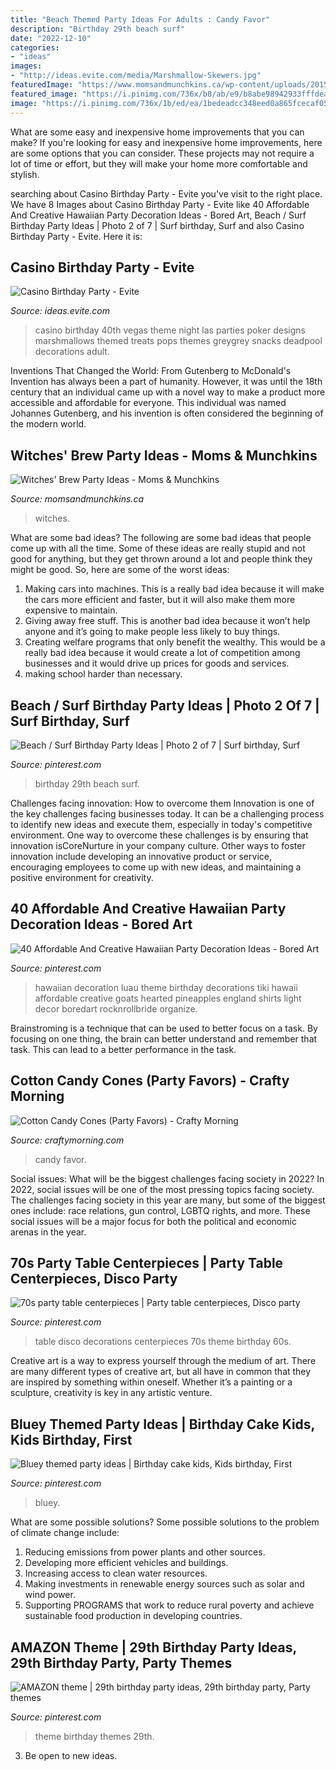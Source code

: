 ```yaml
---
title: "Beach Themed Party Ideas For Adults : Candy Favor"
description: "Birthday 29th beach surf"
date: "2022-12-10"
categories:
- "ideas"
images:
- "http://ideas.evite.com/media/Marshmallow-Skewers.jpg"
featuredImage: "https://www.momsandmunchkins.ca/wp-content/uploads/2015/09/witches-brew-party-12.jpg"
featured_image: "https://i.pinimg.com/736x/b8/ab/e9/b8abe98942933fffdeadac1161d63543.jpg"
image: "https://i.pinimg.com/736x/1b/ed/ea/1bedeadcc348eed0a865fcecaf056956--hawaiian-party-decorations-party-decoration-ideas.jpg"
---
```



What are some easy and inexpensive home improvements that you can make?
If you're looking for easy and inexpensive home improvements, here are some options that you can consider. These projects may not require a lot of time or effort, but they will make your home more comfortable and stylish.

	

		
searching about Casino Birthday Party - Evite you've visit to the right place. We have 8 Images about Casino Birthday Party - Evite like 40 Affordable And Creative Hawaiian Party Decoration Ideas - Bored Art, Beach / Surf Birthday Party Ideas | Photo 2 of 7 | Surf birthday, Surf and also Casino Birthday Party - Evite. Here it is:
		
    
## Casino Birthday Party - Evite

<img loading=lazy src="http://ideas.evite.com/media/Marshmallow-Skewers.jpg" onerror="this.onerror=null;this.src='https://tse4.mm.bing.net/th?id=OIP.ot4YZUyLTWjpQDTsKpsygQHaLH&amp;pid=15.1';" alt="Casino Birthday Party - Evite">

_Source: ideas.evite.com_

>casino birthday 40th vegas theme night las parties poker designs marshmallows themed treats pops themes greygrey snacks deadpool decorations adult. 

	

Inventions That Changed the World: From Gutenberg to McDonald's
Invention has always been a part of humanity. However, it was until the 18th century that an individual came up with a novel way to make a product more accessible and affordable for everyone. This individual was named Johannes Gutenberg, and his invention is often considered the beginning of the modern world.

    
## Witches&#039; Brew Party Ideas - Moms &amp; Munchkins

<img loading=lazy src="https://www.momsandmunchkins.ca/wp-content/uploads/2015/09/witches-brew-party-12.jpg" onerror="this.onerror=null;this.src='https://tse4.mm.bing.net/th?id=OIP.1SlcWchYatksM42AZ40CewHaMN&amp;pid=15.1';" alt="Witches&#039; Brew Party Ideas - Moms &amp; Munchkins">

_Source: momsandmunchkins.ca_

>witches. 

	

What are some bad ideas?
The following are some bad ideas that people come up with all the time. Some of these ideas are really stupid and not good for anything, but they get thrown around a lot and people think they might be good. So, here are some of the worst ideas:
1) Making cars into machines. This is a really bad idea because it will make the cars more efficient and faster, but it will also make them more expensive to maintain.
2) Giving away free stuff. This is another bad idea because it won’t help anyone and it’s going to make people less likely to buy things.
3) Creating welfare programs that only benefit the wealthy. This would be a really bad idea because it would create a lot of competition among businesses and it would drive up prices for goods and services.
4) making school harder than necessary.

    
## Beach / Surf Birthday Party Ideas | Photo 2 Of 7 | Surf Birthday, Surf

<img loading=lazy src="https://i.pinimg.com/736x/3e/7a/fd/3e7afd1e054bec201e4c11735c4324e5.jpg" onerror="this.onerror=null;this.src='https://tse1.mm.bing.net/th?id=OIP.AMKHJNFnkoqTgh2OVHKA_wHaJ3&amp;pid=15.1';" alt="Beach / Surf Birthday Party Ideas | Photo 2 of 7 | Surf birthday, Surf">

_Source: pinterest.com_

>birthday 29th beach surf. 

	

Challenges facing innovation: How to overcome them
Innovation is one of the key challenges facing businesses today. It can be a challenging process to identify new ideas and execute them, especially in today's competitive environment. One way to overcome these challenges is by ensuring that innovation isCoreNurture in your company culture. Other ways to foster innovation include developing an innovative product or service, encouraging employees to come up with new ideas, and maintaining a positive environment for creativity.

    
## 40 Affordable And Creative Hawaiian Party Decoration Ideas - Bored Art

<img loading=lazy src="https://i.pinimg.com/736x/1b/ed/ea/1bedeadcc348eed0a865fcecaf056956--hawaiian-party-decorations-party-decoration-ideas.jpg" onerror="this.onerror=null;this.src='https://tse2.mm.bing.net/th?id=OIP.ixCJDwdGqvpBDtHhfLhY1gHaLG&amp;pid=15.1';" alt="40 Affordable And Creative Hawaiian Party Decoration Ideas - Bored Art">

_Source: pinterest.com_

>hawaiian decoration luau theme birthday decorations tiki hawaii affordable creative goats hearted pineapples england shirts light decor boredart rocknrollbride organize. 

	

Brainstroming is a technique that can be used to better focus on a task. By focusing on one thing, the brain can better understand and remember that task. This can lead to a better performance in the task.

    
## Cotton Candy Cones (Party Favors) - Crafty Morning

<img loading=lazy src="https://www.craftymorning.com/wp-content/uploads/2016/05/cotton-candy-cones-party-favor.jpg" onerror="this.onerror=null;this.src='https://tse1.mm.bing.net/th?id=OIP.VhkM-8vKdnxgf0Qoxh8fIwHaJ4&amp;pid=15.1';" alt="Cotton Candy Cones (Party Favors) - Crafty Morning">

_Source: craftymorning.com_

>candy favor. 

	

Social issues: What will be the biggest challenges facing society in 2022?
In 2022, social issues will be one of the most pressing topics facing society. The challenges facing society in this year are many, but some of the biggest ones include: race relations, gun control, LGBTQ rights, and more. These social issues will be a major focus for both the political and economic arenas in the year.

    
## 70s Party Table Centerpieces | Party Table Centerpieces, Disco Party

<img loading=lazy src="https://i.pinimg.com/736x/8e/20/10/8e201043c853208d5a115556c171f61d.jpg" onerror="this.onerror=null;this.src='https://tse2.mm.bing.net/th?id=OIP.mGHNNdR1qWU0SL5HCIMzbwHaJ3&amp;pid=15.1';" alt="70s party table centerpieces | Party table centerpieces, Disco party">

_Source: pinterest.com_

>table disco decorations centerpieces 70s theme birthday 60s. 

	

Creative art is a way to express yourself through the medium of art. There are many different types of creative art, but all have in common that they are inspired by something within oneself. Whether it’s a painting or a sculpture, creativity is key in any artistic venture.

    
## Bluey Themed Party Ideas | Birthday Cake Kids, Kids Birthday, First

<img loading=lazy src="https://i.pinimg.com/736x/b8/ab/e9/b8abe98942933fffdeadac1161d63543.jpg" onerror="this.onerror=null;this.src='https://tse4.mm.bing.net/th?id=OIP.KnJcYz2itWDOfkZ5sDg9YwHaJ3&amp;pid=15.1';" alt="Bluey themed party ideas | Birthday cake kids, Kids birthday, First">

_Source: pinterest.com_

>bluey. 

	

What are some possible solutions?
Some possible solutions to the problem of climate change include:
1. Reducing emissions from power plants and other sources. 
2. Developing more efficient vehicles and buildings. 
3. Increasing access to clean water resources. 
4. Making investments in renewable energy sources such as solar and wind power. 
5. Supporting PROGRAMS that work to reduce rural poverty and achieve sustainable food production in developing countries.

    
## AMAZON Theme | 29th Birthday Party Ideas, 29th Birthday Party, Party Themes

<img loading=lazy src="https://i.pinimg.com/736x/39/3f/e9/393fe9262de7c48600f474704b07a9e2.jpg" onerror="this.onerror=null;this.src='https://tse2.mm.bing.net/th?id=OIP.6oyHRH32jzFky3i02swu4AHaJ3&amp;pid=15.1';" alt="AMAZON theme | 29th birthday party ideas, 29th birthday party, Party themes">

_Source: pinterest.com_

>theme birthday themes 29th. 

	

3. Be open to new ideas.

